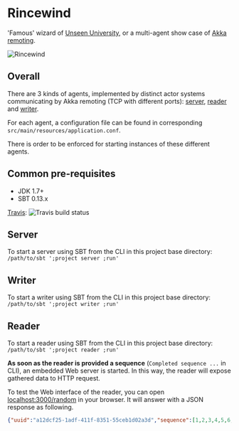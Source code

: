 # Rincewind

'Famous' wizard of [Unseen University](https://en.wikipedia.org/wiki/Unseen_University), or a multi-agent show case of [Akka remoting](http://doc.akka.io/docs/akka/2.3.9/scala/remoting.html).

![Rincewind](https://upload.wikimedia.org/wikipedia/en/c/c5/Rincewind.png)

## Overall

There are 3 kinds of agents, implemented by distinct actor systems communicating by Akka remoting (TCP with different ports): [server](./server), [reader](./reader) and [writer](./writer).

For each agent, a configuration file can be found in corresponding `src/main/resources/application.conf`.

There is order to be enforced for starting instances of these different agents.

## Common pre-requisites

- JDK 1.7+
- SBT 0.13.x

[Travis](https://travis-ci.org/cchantep/rincewind): ![Travis build status](https://travis-ci.org/cchantep/rincewind.svg?branch=master)

## Server

To start a server using SBT from the CLI in this project base directory: `/path/to/sbt ';project server ;run'`

## Writer

To start a writer using SBT from the CLI in this project base directory: `/path/to/sbt ';project writer ;run'`

## Reader

To start a reader using SBT from the CLI in this project base directory: `/path/to/sbt ';project reader ;run'`

**As soon as the reader is provided a sequence** (`Completed sequence ...` in CLI), an embedded Web server is started. In this way, the reader will expose gathered data to HTTP request.

To test the Web interface of the reader, you can open [localhost:3000/random](http://localhost:3000/random) in your browser. It will answer with a JSON response as following.

```json
{"uuid":"a12dcf25-1adf-411f-8351-55ceb1d02a3d","sequence":[1,2,3,4,5,6,7,8,9]}
```